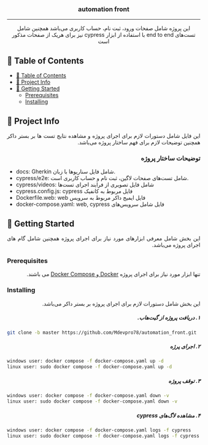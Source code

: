 
<h3 align="center">automation front</h3>

---

<p align="center" dir="auto" align="right"> 
    این پروژه شامل صفحات ورود، ثبت نام، حساب کاربری می‌باشد همچنین شامل تست‌های end to end با استفاده از ابزار cypress نیز برای هریک از صفحات مذکور است
    <br>

</p>

## 📝 Table of Contents

- [📝 Table of Contents](#-table-of-contents)
- [🧐 Project Info](#-project-info)
- [🏁 Getting Started](#-getting-started)
  - [Prerequisites](#prerequisites)
  - [Installing](#installing)

## 🧐 Project Info

<div dir="auto" align="justify"> 
    این فایل شامل دستورات لازم برای اجرای پروژه و مشاهده نتایج تست ها بر بستر داکر همچنین توضیحات لازم برای فهم ساختار پروژه می‌باشد.
    <br> 
</div>

<h3 dir="auto" align="justify"> توضیحات ساختار پروژه </h3>
<div dir="auto" align="justify">

- docs: Gherkin شامل فایل سناریو‌ها با زبان.
- cypress/e2e:  شامل تست‌های صفحات لاگین، ثبت نام و حساب کاربری است.
- cypress/videos: شامل فایل تصویری از فرایند اجرای تست‌ها
- cypress.config.js: cypress فایل مربوط به کانفیک
- Dockerfile.web: web فایل ایمیج داکر مربوط به سرویس
- docker-compose.yaml: web, cypress فایل شامل سرویس‌های

</div>

## 🏁 Getting Started

<div dir="auto" align="justify"> 
این بخش شامل معرفی ابزار‌های مورد نیاز برای اجرای پروژه همچنین شامل گام های اجرای پروژه می‌باشد.
    <br> 
</div>

### Prerequisites

<div dir="auto" align="justify"> 
تنها ابزار مورد نیاز برای اجرای پروژه <a href="https://docs.docker.com/engine/install/">Docker و Docker Compose</a> می باشند.
    <br> 
</div>

### Installing

<div dir="auto" align="justify"> 
این بخش شامل دستورات لازم برای اجرای پروژه بر بستر داکر می‌باشد. 
</div>

<h5 dir="auto" align="justify">۱. دریافت پروژه از گیت‌هاب. </h5>

```sh
git clone -b master https://github.com/Mdevpro78/automation_front.git  && cd automation_front

```

<h5 dir="auto" align="justify">۲. اجرای پرژه </h5>

```sh
windows user: docker compose -f docker-compose.yaml up -d 
linux user: sudo docker compose -f docker-compose.yaml up -d 
```

<h5 dir="auto" align="justify">۳. توقف پروژه </h5>

```sh
windows user: docker compose -f docker-compose.yaml down -v
linux user: sudo docker compose -f docker-compose.yaml down -v
```

<h5 dir="auto" align="justify">۴. مشاهده لاگ‌های cypress</h5>

```sh
windows user: docker compose -f docker-compose.yaml logs -f cypress
linux user: sudo docker compose -f docker-compose.yaml logs -f cypress
```
